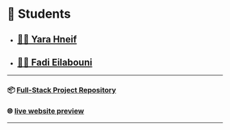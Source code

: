 
# 👥 Students

- ## [👩🏻 Yara Hneif](https://github.com/Yara-hneif)

- ## [🧔🏻‍ Fadi Eilabouni](https://github.com/Fadi5801)

---

### 📦 [Full-Stack Project Repository](https://github.com/Yara-hneif/FULLSTACKPROJECT)  

### 🌐 [live website preview](https://Yara-hneif.github.io/FULLSTACKPROJECT/)

---
